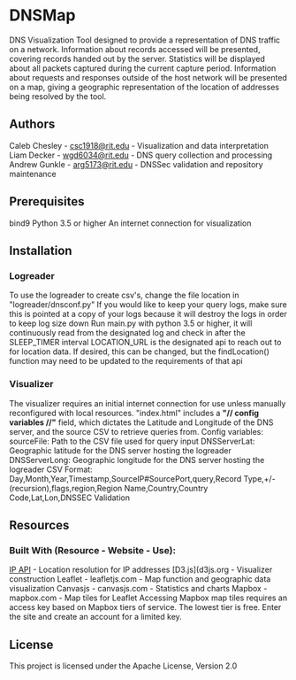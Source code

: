 # DNSMap

DNS Visualization Tool designed to provide a representation of DNS traffic on a network.
Information about records accessed will be presented, covering records handed out by the server.
Statistics will be displayed about all packets captured during the current capture period.
Information about requests and responses outside of the host network will be presented on a map,
giving a geographic representation of the location of addresses being resolved by the tool.


## Authors
Caleb Chesley - csc1918@rit.edu - Visualization and data interpretation
Liam Decker - wgd6034@rit.edu - DNS query collection and processing
Andrew Gunkle - arg5173@rit.edu - DNSSec validation and repository maintenance


## Prerequisites
bind9
Python 3.5 or higher
An internet connection for visualization

## Installation
### Logreader
To use the logreader to create csv's, change the file location in "logreader/dnsconf.py"
If you would like to keep your query logs, make sure this is pointed at a copy of your logs because it will destroy the logs in order to keep log size down
Run main.py with python 3.5 or higher, it will continuously read from the designated log and check in after the SLEEP\_TIMER interval
LOCATION\_URL is the designated api to reach out to for location data. If desired, this can be changed, but the findLocation() function may need to be updated to the requirements of that api
### Visualizer
The visualizer requires an initial internet connection for use unless manually reconfigured with local resources.
"index.html" includes a **"// config variables //"** field, which dictates the Latitude and Longitude of the DNS server,
and the source CSV to retrieve queries from.
Config variables:
    sourceFile: Path to the CSV file used for query input
    DNSServerLat: Geographic latitude for the DNS server hosting the logreader
    DNSServerLong: Geographic longitude for the DNS server hosting the logreader
CSV Format:
Day,Month,Year,Timestamp,SourceIP#SourcePort,query,Record Type,+/-(recursion),flags,region,Region Name,Country,Country Code,Lat,Lon,DNSSEC Validation


## Resources
### Built With (Resource - Website - Use):
[IP API](ip-api.com) - Location resolution for IP addresses
[D3.js](d3js.org - Visualizer construction
Leaflet - leafletjs.com - Map function and geographic data visualization
Canvasjs - canvasjs.com - Statistics and charts
Mapbox - mapbox.com - Map tiles for Leaflet
    Accessing Mapbox map tiles requires an access key based on Mapbox tiers of service.
    The lowest tier is free.
    Enter the site and create an account for a limited key.


## License

This project is licensed under the Apache License, Version 2.0
